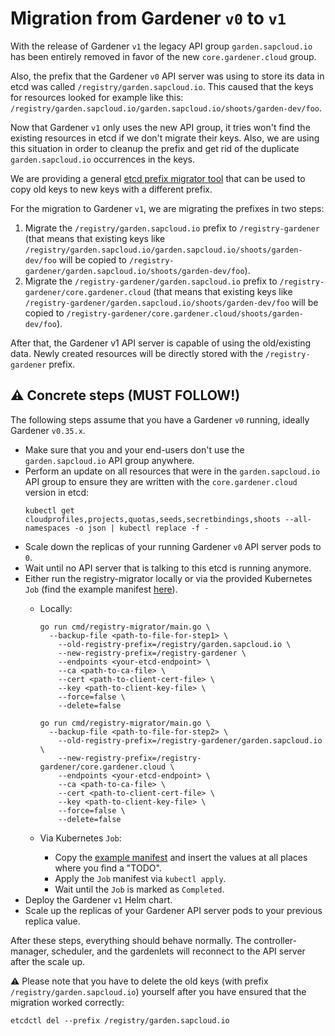 # Migration from Gardener `v0` to `v1`

With the release of Gardener `v1` the legacy API group `garden.sapcloud.io` has been entirely removed in favor of the new `core.gardener.cloud` group.

Also, the prefix that the Gardener `v0` API server was using to store its data in etcd was called `/registry/garden.sapcloud.io`.
This caused that the keys for resources looked for example like this: `/registry/garden.sapcloud.io/garden.sapcloud.io/shoots/garden-dev/foo`.

Now that Gardener `v1` only uses the new API group, it tries won't find the existing resources in etcd if we don't migrate their keys.
Also, we are using this situation in order to cleanup the prefix and get rid of the duplicate `garden.sapcloud.io` occurrences in the keys.

We are providing a general [etcd prefix migrator tool](../../cmd/registry-migrator/README.md) that can be used to copy old keys to new keys with a different prefix.

For the migration to Gardener `v1`, we are migrating the prefixes in two steps:

1. Migrate the `/registry/garden.sapcloud.io` prefix to `/registry-gardener` (that means that existing keys like `/registry/garden.sapcloud.io/garden.sapcloud.io/shoots/garden-dev/foo` will be copied to `/registry-gardener/garden.sapcloud.io/shoots/garden-dev/foo`).
1. Migrate the `/registry-gardener/garden.sapcloud.io` prefix to `/registry-gardener/core.gardener.cloud` (that means that existing keys like `/registry-gardener/garden.sapcloud.io/shoots/garden-dev/foo` will be copied to `/registry-gardener/core.gardener.cloud/shoots/garden-dev/foo`).

After that, the Gardener v1 API server is capable of using the old/existing data.
Newly created resources will be directly stored with the `/registry-gardener` prefix.

## ⚠️ Concrete steps (MUST FOLLOW!)

The following steps assume that you have a Gardener `v0` running, ideally Gardener `v0.35.x`.

* Make sure that you and your end-users don't use the `garden.sapcloud.io` API group anywhere.
* Perform an update on all resources that were in the `garden.sapcloud.io` API group to ensure they are written with the `core.gardener.cloud` version in etcd:
  ```shell
  kubectl get cloudprofiles,projects,quotas,seeds,secretbindings,shoots --all-namespaces -o json | kubectl replace -f -
  ```
* Scale down the replicas of your running Gardener `v0` API server pods to `0`.
* Wait until no API server that is talking to this etcd is running anymore.
* Either run the registry-migrator locally or via the provided Kubernetes `Job` (find the example manifest [here](../../cmd/registry-migrator/job-example.yaml)).
  * Locally:

    ```shell
    go run cmd/registry-migrator/main.go \
      --backup-file <path-to-file-for-step1> \
        --old-registry-prefix=/registry/garden.sapcloud.io \
        --new-registry-prefix=/registry-gardener \
        --endpoints <your-etcd-endpoint> \
        --ca <path-to-ca-file> \
        --cert <path-to-client-cert-file> \
        --key <path-to-client-key-file> \
        --force=false \
        --delete=false

    go run cmd/registry-migrator/main.go \
      --backup-file <path-to-file-for-step2> \
        --old-registry-prefix=/registry-gardener/garden.sapcloud.io \
        --new-registry-prefix=/registry-gardener/core.gardener.cloud \
        --endpoints <your-etcd-endpoint> \
        --ca <path-to-ca-file> \
        --cert <path-to-client-cert-file> \
        --key <path-to-client-key-file> \
        --force=false \
        --delete=false
    ```

  * Via Kubernetes `Job`:
    * Copy the [example manifest](../../cmd/registry-migrator/job-example.yaml) and insert the values at all places where you find a "TODO".
    * Apply the `Job` manifest via `kubectl apply`.
    * Wait until the `Job` is marked as `Completed`.
* Deploy the Gardener `v1` Helm chart.
* Scale up the replicas of your Gardener API server pods to your previous replica value.

After these steps, everything should behave normally.
The controller-manager, scheduler, and the gardenlets will reconnect to the API server after the scale up.

⚠️ Please note that you have to delete the old keys (with prefix `/registry/garden.sapcloud.io`) yourself after you have ensured that the migration worked correctly:

```shell
etcdctl del --prefix /registry/garden.sapcloud.io
```
